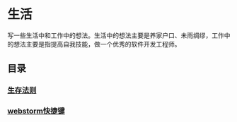 # 生活
写一些生活中和工作中的想法。生活中的想法主要是养家户口、未雨绸缪，工作中的想法主要是指提高自我技能，做一个优秀的软件开发工程师。

## 目录
### [生存法则](https://github.com/guojingwen/life/blob/master/think/生存法则.md)
### [webstorm快捷键](https://github.com/guojingwen/life/blob/master/util/webstorm快捷键.md)
